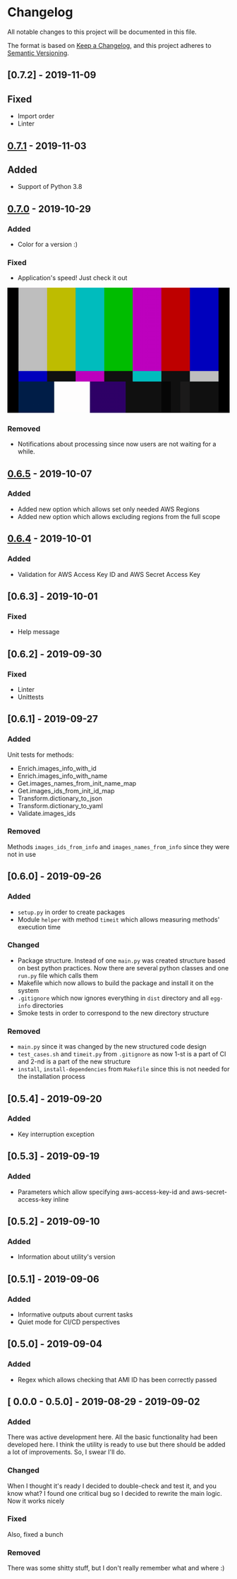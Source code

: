 # Changelog
All notable changes to this project will be documented in this file.

The format is based on [Keep a Changelog](https://keepachangelog.com/en/1.0.0/),
and this project adheres to [Semantic Versioning](https://semver.org/spec/v2.0.0.html).

## [0.7.2] - 2019-11-09
## Fixed
- Import order
- Linter

## [0.7.1](https://github.com/99stealth/cfn-ami-to-mapping/tree/v0.7.1) - 2019-11-03
## Added
- Support of Python 3.8

## [0.7.0](https://github.com/99stealth/cfn-ami-to-mapping/tree/v0.7.0) - 2019-10-29
### Added
- Color for a version :)
### Fixed
- Application's speed! Just check it out

![Speed fix demo](.media/070vs065.gif)
### Removed
- Notifications about processing since now users are not waiting for a while.

## [0.6.5](https://github.com/99stealth/cfn-ami-to-mapping/tree/v0.6.5) - 2019-10-07
### Added
- Added new option which allows set only needed AWS Regions
- Added new option which allows excluding regions from the full scope

## [0.6.4](https://github.com/99stealth/cfn-ami-to-mapping/tree/v0.6.4) - 2019-10-01
### Added
- Validation for AWS Access Key ID and AWS Secret Access Key

## [0.6.3] - 2019-10-01
### Fixed
- Help message

## [0.6.2] - 2019-09-30
### Fixed
- Linter
- Unittests

## [0.6.1] - 2019-09-27
### Added
Unit tests for methods:
- Enrich.images_info_with_id
- Enrich.images_info_with_name
- Get.images_names_from_init_name_map
- Get.images_ids_from_init_id_map
- Transform.dictionary_to_json
- Transform.dictionary_to_yaml
- Validate.images_ids
### Removed
Methods `images_ids_from_info` and `images_names_from_info` since they were not in use

## [0.6.0] - 2019-09-26
### Added
- `setup.py` in order to create packages
- Module `helper` with method `timeit` which allows measuring methods' execution time 
### Changed
- Package structure. Instead of one `main.py` was created structure based on best python practices. Now there are several python classes and one `run.py` file which calls them
- Makefile which now allows to build the package and install it on the system
- `.gitignore` which now ignores everything in `dist` directory and all `egg-info` directories
- Smoke tests in order to correspond to the new directory structure
### Removed
- `main.py` since it was changed by the new structured code design
- `test_cases.sh` and `timeit.py` from `.gitignore` as now 1-st is a part of CI and 2-nd is a part of the new structure
- `install`, `install-dependencies` from `Makefile` since this is not needed for the installation process

## [0.5.4] - 2019-09-20
### Added
- Key interruption exception

## [0.5.3] - 2019-09-19
### Added 
- Parameters which allow specifying aws-access-key-id and aws-secret-access-key inline

## [0.5.2] - 2019-09-10
### Added
- Information about utility's version

## [0.5.1] - 2019-09-06
### Added
- Informative outputs about current tasks
- Quiet mode for CI/CD perspectives

## [0.5.0] - 2019-09-04
### Added
- Regex which allows checking that AMI ID has been correctly passed

## [ 0.0.0 - 0.5.0] - 2019-08-29 - 2019-09-02
### Added
There was active development here. All the basic functionality had been developed here.
I think the utility is ready to use but there should be added a lot of improvements. So, I swear I'll do. 
### Changed
When I thought it's ready I decided to double-check and test it, and you know what? I found one critical bug so I decided to rewrite the main logic. Now it works nicely
### Fixed
Also, fixed a bunch
### Removed
There was some shitty stuff, but I don't really remember what and where :)
